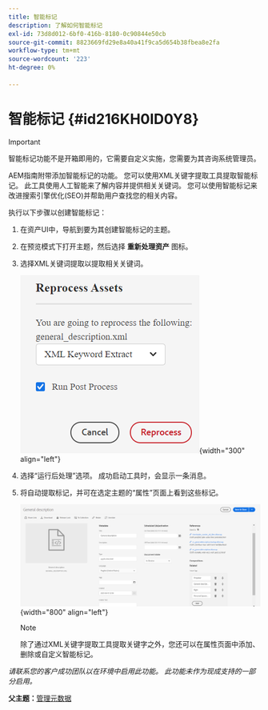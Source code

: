 ```yaml
---
title: 智能标记
description: 了解如何智能标记
exl-id: 73d8d012-6bf0-416b-8180-0c90844e50cb
source-git-commit: 8823669fd29e8a40a41f9ca5d654b38fbea8e2fa
workflow-type: tm+mt
source-wordcount: '223'
ht-degree: 0%

---
```


# 智能标记 {#id216KH0ID0Y8}

>[!IMPORTANT]
>
> 智能标记功能不是开箱即用的，它需要自定义实施，您需要为其咨询系统管理员。

AEM指南附带添加智能标记的功能。 您可以使用XML关键字提取工具提取智能标记。 此工具使用人工智能来了解内容并提供相关关键词。 您可以使用智能标记来改进搜索引擎优化\(SEO\)并帮助用户查找您的相关内容。

执行以下步骤以创建智能标记：

1. 在资产UI中，导航到要为其创建智能标记的主题。
1. 在预览模式下打开主题，然后选择 **重新处理资产** 图标。
1. 选择XML关键词提取以提取相关关键词。

   ![](images/smart-tag-reprocess-asset.png){width="300" align="left"}

1. 选择“运行后处理”选项。 成功启动工具时，会显示一条消息。
1. 将自动提取标记，并可在选定主题的“属性”页面上看到这些标记。

   ![](images/properties-smart-tags.png){width="800" align="left"}

   >[!NOTE]
   >
   > 除了通过XML关键字提取工具提取关键字之外，您还可以在属性页面中添加、删除或自定义智能标记。


*请联系您的客户成功团队以在环境中启用此功能。 此功能未作为现成支持的一部分启用。*

**父主题：**[&#x200B;管理元数据](manage-metadata.md)
